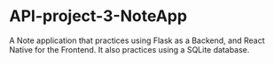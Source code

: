 # API-project-3-NoteApp
A Note application that practices using Flask as a Backend, and React Native for the Frontend. It also practices using a SQLite database.
